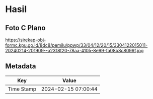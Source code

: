 # Hasil

## Foto C Plano

https://sirekap-obj-formc.kpu.go.id/8dc8/pemilu/ppwp/33/04/12/20/15/3304122015011-20240214-201909--a2318f20-78aa-4105-8e99-fa08b8c8099f.jpg


## Metadata

| Key        | Value               |
| ---------- | ------------------- |
| Time Stamp | 2024-02-15 07:00:44 |



